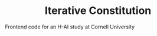 
<h1 align="center">Iterative Constitution</h1>
<p>Frontend code for an H-AI study at Cornell University</p>